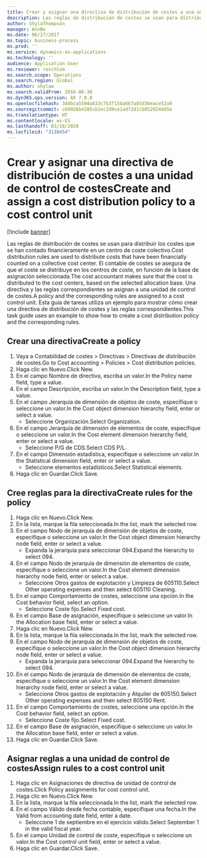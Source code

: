 ```yaml
---
title: Crear y asignar una directiva de distribución de costes a una unidad de control de costes
description: Las reglas de distribución de costes se usan para distribuir los costes que se han contado financieramente en un centro de coste colectivo.
author: ShylaThompson
manager: AnnBe
ms.date: 06/27/2017
ms.topic: business-process
ms.prod: ''
ms.service: dynamics-ax-applications
ms.technology: ''
audience: Application User
ms.reviewer: roschlom
ms.search.scope: Operations
ms.search.region: Global
ms.author: shylaw
ms.search.validFrom: 2016-06-30
ms.dyn365.ops.version: AX 7.0.0
ms.openlocfilehash: 348bca5504a633c7b3f158a667a85d36eace52a0
ms.sourcegitcommit: c69926b4285cb2ec2d9ce1ad72d1cb852024dd5e
ms.translationtype: HT
ms.contentlocale: es-ES
ms.lasthandoff: 03/18/2020
ms.locfileid: "3138454"
---
```

# <a name="create-and-assign-a-cost-distribution-policy-to-a-cost-control-unit"></a><span data-ttu-id="5c9be-103">Crear y asignar una directiva de distribución de costes a una unidad de control de costes</span><span class="sxs-lookup"><span data-stu-id="5c9be-103">Create and assign a cost distribution policy to a cost control unit</span></span>

[!include [banner](../../includes/banner.md)]

<span data-ttu-id="5c9be-104">Las reglas de distribución de costes se usan para distribuir los costes que se han contado financieramente en un centro de coste colectivo.</span><span class="sxs-lookup"><span data-stu-id="5c9be-104">Cost distribution rules are used to distribute costs that have been financially counted on a collective cost center.</span></span> <span data-ttu-id="5c9be-105">El contable de costes se asegura de que el coste se distribuye en los centros de coste, en función de la base de asignación seleccionada.</span><span class="sxs-lookup"><span data-stu-id="5c9be-105">The cost accountant makes sure that the cost is distributed to the cost centers, based on the selected allocation base.</span></span> <span data-ttu-id="5c9be-106">Una directiva y las reglas correspondientes se asignan a una unidad de control de costes.</span><span class="sxs-lookup"><span data-stu-id="5c9be-106">A policy and the corresponding rules are assigned to a cost control unit.</span></span> <span data-ttu-id="5c9be-107">Esta guía de tareas utiliza un ejemplo para mostrar cómo crear una directiva de distribución de costes y las reglas correspondientes.</span><span class="sxs-lookup"><span data-stu-id="5c9be-107">This task guide uses an example to show how to create a cost distribution policy and the corresponding rules.</span></span>


## <a name="create-a-policy"></a><span data-ttu-id="5c9be-108">Crear una directiva</span><span class="sxs-lookup"><span data-stu-id="5c9be-108">Create a policy</span></span>
1. <span data-ttu-id="5c9be-109">Vaya a Contabilidad de costes > Directivas > Directivas de distribución de costes.</span><span class="sxs-lookup"><span data-stu-id="5c9be-109">Go to Cost accounting > Policies > Cost distribution policies.</span></span>
2. <span data-ttu-id="5c9be-110">Haga clic en Nuevo.</span><span class="sxs-lookup"><span data-stu-id="5c9be-110">Click New.</span></span>
3. <span data-ttu-id="5c9be-111">En el campo Nombre de directiva, escriba un valor.</span><span class="sxs-lookup"><span data-stu-id="5c9be-111">In the Policy name field, type a value.</span></span>
4. <span data-ttu-id="5c9be-112">En el campo Descripción, escriba un valor.</span><span class="sxs-lookup"><span data-stu-id="5c9be-112">In the Description field, type a value.</span></span>
5. <span data-ttu-id="5c9be-113">En el campo Jerarquía de dimensión de objetos de coste, especifique o seleccione un valor.</span><span class="sxs-lookup"><span data-stu-id="5c9be-113">In the Cost object dimension hierarchy field, enter or select a value.</span></span>
    * <span data-ttu-id="5c9be-114">Seleccione Organización.</span><span class="sxs-lookup"><span data-stu-id="5c9be-114">Select Organization.</span></span>  
6. <span data-ttu-id="5c9be-115">En el campo Jerarquía de dimensión de elementos de coste, especifique o seleccione un valor.</span><span class="sxs-lookup"><span data-stu-id="5c9be-115">In the Cost element dimension hierarchy field, enter or select a value.</span></span>
    * <span data-ttu-id="5c9be-116">Seleccione P/G de CDS.</span><span class="sxs-lookup"><span data-stu-id="5c9be-116">Select CDS P/L.</span></span>  
7. <span data-ttu-id="5c9be-117">En el campo Dimensión estadística, especifique o seleccione un valor.</span><span class="sxs-lookup"><span data-stu-id="5c9be-117">In the Statistical dimension field, enter or select a value.</span></span>
    * <span data-ttu-id="5c9be-118">Seleccione elementos estadísticos.</span><span class="sxs-lookup"><span data-stu-id="5c9be-118">Select Statistical elements.</span></span>  
8. <span data-ttu-id="5c9be-119">Haga clic en Guardar.</span><span class="sxs-lookup"><span data-stu-id="5c9be-119">Click Save.</span></span>

## <a name="create-rules-for-the-policy"></a><span data-ttu-id="5c9be-120">Cree reglas para la directiva</span><span class="sxs-lookup"><span data-stu-id="5c9be-120">Create rules for the policy</span></span>
1. <span data-ttu-id="5c9be-121">Haga clic en Nuevo.</span><span class="sxs-lookup"><span data-stu-id="5c9be-121">Click New.</span></span>
2. <span data-ttu-id="5c9be-122">En la lista, marque la fila seleccionada.</span><span class="sxs-lookup"><span data-stu-id="5c9be-122">In the list, mark the selected row.</span></span>
3. <span data-ttu-id="5c9be-123">En el campo Nodo de jerarquía de dimensión de objetos de coste, especifique o seleccione un valor.</span><span class="sxs-lookup"><span data-stu-id="5c9be-123">In the Cost object dimension hierarchy node field, enter or select a value.</span></span>
    * <span data-ttu-id="5c9be-124">Expanda la jerarquía para seleccionar 094.</span><span class="sxs-lookup"><span data-stu-id="5c9be-124">Expand the hierarchy to select 094.</span></span>  
4. <span data-ttu-id="5c9be-125">En el campo Nodo de jerarquía de dimensión de elementos de coste, especifique o seleccione un valor.</span><span class="sxs-lookup"><span data-stu-id="5c9be-125">In the Cost element dimension hierarchy node field, enter or select a value.</span></span>
    * <span data-ttu-id="5c9be-126">Seleccione Otros gastos de explotación y Limpieza de 605110.</span><span class="sxs-lookup"><span data-stu-id="5c9be-126">Select Other operating expenses and then select 605110 Cleaning.</span></span>  
5. <span data-ttu-id="5c9be-127">En el campo Comportamiento de costes, seleccione una opción.</span><span class="sxs-lookup"><span data-stu-id="5c9be-127">In the Cost behavior field, select an option.</span></span>
    * <span data-ttu-id="5c9be-128">Seleccione Coste fijo.</span><span class="sxs-lookup"><span data-stu-id="5c9be-128">Select Fixed cost.</span></span>  
6. <span data-ttu-id="5c9be-129">En el campo Base de asignación, especifique o seleccione un valor.</span><span class="sxs-lookup"><span data-stu-id="5c9be-129">In the Allocation base field, enter or select a value.</span></span>
7. <span data-ttu-id="5c9be-130">Haga clic en Nuevo.</span><span class="sxs-lookup"><span data-stu-id="5c9be-130">Click New.</span></span>
8. <span data-ttu-id="5c9be-131">En la lista, marque la fila seleccionada.</span><span class="sxs-lookup"><span data-stu-id="5c9be-131">In the list, mark the selected row.</span></span>
9. <span data-ttu-id="5c9be-132">En el campo Nodo de jerarquía de dimensión de objetos de coste, especifique o seleccione un valor.</span><span class="sxs-lookup"><span data-stu-id="5c9be-132">In the Cost object dimension hierarchy node field, enter or select a value.</span></span>
    * <span data-ttu-id="5c9be-133">Expanda la jerarquía para seleccionar 094.</span><span class="sxs-lookup"><span data-stu-id="5c9be-133">Expand the hierarchy to select 094.</span></span>  
10. <span data-ttu-id="5c9be-134">En el campo Nodo de jerarquía de dimensión de elementos de coste, especifique o seleccione un valor.</span><span class="sxs-lookup"><span data-stu-id="5c9be-134">In the Cost element dimension hierarchy node field, enter or select a value.</span></span>
    * <span data-ttu-id="5c9be-135">Seleccione Otros gastos de explotación y Alquiler de 605150.</span><span class="sxs-lookup"><span data-stu-id="5c9be-135">Select Other operating expenses and then select 605150 Rent.</span></span>  
11. <span data-ttu-id="5c9be-136">En el campo Comportamiento de costes, seleccione una opción.</span><span class="sxs-lookup"><span data-stu-id="5c9be-136">In the Cost behavior field, select an option.</span></span>
    * <span data-ttu-id="5c9be-137">Seleccione Coste fijo.</span><span class="sxs-lookup"><span data-stu-id="5c9be-137">Select Fixed cost.</span></span>  
12. <span data-ttu-id="5c9be-138">En el campo Base de asignación, especifique o seleccione un valor.</span><span class="sxs-lookup"><span data-stu-id="5c9be-138">In the Allocation base field, enter or select a value.</span></span>
13. <span data-ttu-id="5c9be-139">Haga clic en Guardar.</span><span class="sxs-lookup"><span data-stu-id="5c9be-139">Click Save.</span></span>

## <a name="assign-rules-to-a-cost-control-unit"></a><span data-ttu-id="5c9be-140">Asignar reglas a una unidad de control de costes</span><span class="sxs-lookup"><span data-stu-id="5c9be-140">Assign rules to a cost control unit</span></span>
1. <span data-ttu-id="5c9be-141">Haga clic en Asignaciones de directiva de unidad de control de costes.</span><span class="sxs-lookup"><span data-stu-id="5c9be-141">Click Policy assignments for cost control unit.</span></span>
2. <span data-ttu-id="5c9be-142">Haga clic en Nuevo.</span><span class="sxs-lookup"><span data-stu-id="5c9be-142">Click New.</span></span>
3. <span data-ttu-id="5c9be-143">En la lista, marque la fila seleccionada.</span><span class="sxs-lookup"><span data-stu-id="5c9be-143">In the list, mark the selected row.</span></span>
4. <span data-ttu-id="5c9be-144">En el campo Válido desde fecha contable, especifique una fecha.</span><span class="sxs-lookup"><span data-stu-id="5c9be-144">In the Valid from accounting date field, enter a date.</span></span>
    * <span data-ttu-id="5c9be-145">Seleccione 1 de septiembre en el ejercicio válido.</span><span class="sxs-lookup"><span data-stu-id="5c9be-145">Select September 1 in the valid fiscal year.</span></span>  
5. <span data-ttu-id="5c9be-146">En el campo Unidad de control de coste, especifique o seleccione un valor.</span><span class="sxs-lookup"><span data-stu-id="5c9be-146">In the Cost control unit field, enter or select a value.</span></span>
6. <span data-ttu-id="5c9be-147">Haga clic en Guardar.</span><span class="sxs-lookup"><span data-stu-id="5c9be-147">Click Save.</span></span>

